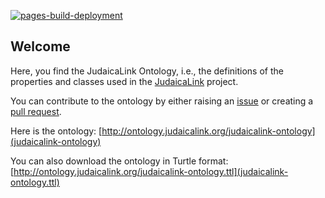[![pages-build-deployment](https://github.com/judaicalink/judaicalink-ontology/actions/workflows/pages/pages-build-deployment/badge.svg)](https://github.com/judaicalink/judaicalink-ontology/actions/workflows/pages/pages-build-deployment)

## Welcome

Here, you find the JudaicaLink Ontology, i.e., the definitions of the properties and classes used in the [JudaicaLink](http://web.judaicalink.org) project.

You can contribute to the ontology by either raising an [issue](https://github.com/wisslab/judaicalink-ontology/issues) or creating a [pull request](https://github.com/wisslab/judaicalink-ontology/pulls).

Here is the ontology: [http://ontology.judaicalink.org/judaicalink-ontology](judaicalink-ontology)

You can also download the ontology in Turtle format: [http://ontology.judaicalink.org/judaicalink-ontology.ttl](judaicalink-ontology.ttl)


